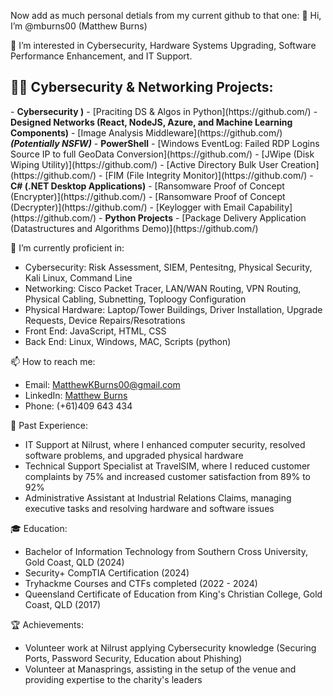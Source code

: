 Now add as much personal detials from my current github to that one: 👋 Hi, I’m @mburns00 (Matthew Burns)

👀 I’m interested in Cybersecurity, Hardware Systems Upgrading, Software Performance Enhancement, and IT Support.

<h2>👨‍💻 Cybersecurity & Networking Projects:</h2>
- <b>Cybersecurity )</b>
  - [Praciting DS & Algos in Python](https://github.com/)
- <b>Designed Networks (React, NodeJS, Azure, and Machine Learning Components)</b>
  - [Image Analysis Middleware](https://github.com/) <b><i>(Potentially NSFW)</b></i>
- <b>PowerShell</b>
  - [Windows EventLog: Failed RDP Logins Source IP to full GeoData Conversion](https://github.com/)
  - [JWipe (Disk Wiping Utility)](https://github.com/)
  - [Active Directory Bulk User Creation](https://github.com/)
  - [FIM (File Integrity Monitor)](https://github.com/)
- <b>C# (.NET Desktop Applications)</b>
  - [Ransomware Proof of Concept (Encrypter)](https://github.com/)
  - [Ransomware Proof of Concept (Decrypter)](https://github.com/)
  - [Keylogger with Email Capability](https://github.com/)
- <b>Python Projects</b>
  - [Package Delivery Application (Datastructures and Algorithms Demo)](https://github.com/)

🌱 I’m currently proficient in:
   - Cybersecurity: Risk Assessment, SIEM, Pentesitng, Physical Security, Kali Linux, Command Line
   - Networking: Cisco Packet Tracer, LAN/WAN Routing, VPN Routing, Physical Cabling, Subnetting, Toploogy Configuration
   - Physical Hardware: Laptop/Tower Buildings, Driver Installation, Upgrade Requests, Device Repairs/Resotrations
   - Front End: JavaScript, HTML, CSS
   - Back End: Linux, Windows, MAC, Scripts (python)

📫 How to reach me:
   - Email: MatthewKBurns00@gmail.com
   - LinkedIn: [Matthew Burns](https://linkedin.com/in/matthew-burns-492541253)
   - Phone: (+61)409 643 434

🏢 Past Experience:
   - IT Support at Nilrust, where I enhanced computer security, resolved software problems, and upgraded physical hardware
   - Technical Support Specialist at TravelSIM, where I reduced customer complaints by 75% and increased customer satisfaction from 89% to 92%
   - Administrative Assistant at Industrial Relations Claims, managing executive tasks and resolving hardware and software issues

🎓 Education:
   - Bachelor of Information Technology from Southern Cross University, Gold Coast, QLD (2024)
   - Security+ CompTIA Certification (2024)
   - Tryhackme Courses and CTFs completed (2022 - 2024)
   - Queensland Certificate of Education from King's Christian College, Gold Coast, QLD (2017)

🏆 Achievements:
   - Volunteer work at Nilrust applying Cybersecurity knowledge (Securing Ports, Password Security, Education about Phishing)
   - Volunteer at Manasprings, assisting in the setup of the venue and providing expertise to the charity's leaders

